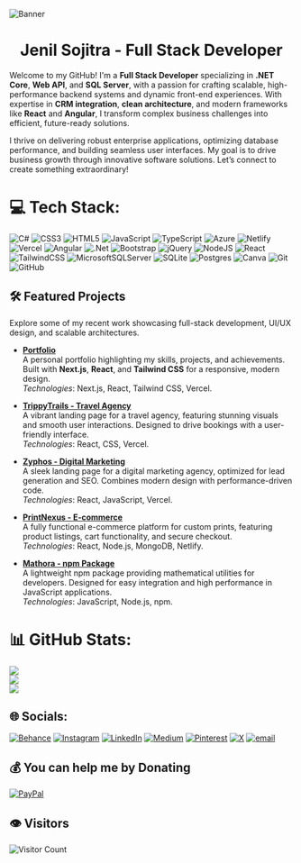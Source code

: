 ![Banner](https://github.com/user-attachments/assets/45ecf57e-b302-4617-8609-30afbf540949)

<h1 h1 align="center">Jenil Sojitra - Full Stack Developer</h1>

Welcome to my GitHub! I'm a **Full Stack Developer** specializing in **.NET Core**, **Web API**, and **SQL Server**, with a passion for crafting scalable, high-performance backend systems and dynamic front-end experiences. With expertise in **CRM integration**, **clean architecture**, and modern frameworks like **React** and **Angular**, I transform complex business challenges into efficient, future-ready solutions.

I thrive on delivering robust enterprise applications, optimizing database performance, and building seamless user interfaces. My goal is to drive business growth through innovative software solutions. Let’s connect to create something extraordinary!


# 💻 Tech Stack:
![C#](https://img.shields.io/badge/c%23-%23239120.svg?style=flat&logo=csharp&logoColor=white) ![CSS3](https://img.shields.io/badge/css3-%231572B6.svg?style=flat&logo=css3&logoColor=white) ![HTML5](https://img.shields.io/badge/html5-%23E34F26.svg?style=flat&logo=html5&logoColor=white) ![JavaScript](https://img.shields.io/badge/javascript-%23323330.svg?style=flat&logo=javascript&logoColor=%23F7DF1E) ![TypeScript](https://img.shields.io/badge/typescript-%23007ACC.svg?style=flat&logo=typescript&logoColor=white) ![Azure](https://img.shields.io/badge/azure-%230072C6.svg?style=flat&logo=microsoftazure&logoColor=white) ![Netlify](https://img.shields.io/badge/netlify-%23000000.svg?style=flat&logo=netlify&logoColor=#00C7B7) ![Vercel](https://img.shields.io/badge/vercel-%23000000.svg?style=flat&logo=vercel&logoColor=white) ![Angular](https://img.shields.io/badge/angular-%23DD0031.svg?style=flat&logo=angular&logoColor=white) ![.Net](https://img.shields.io/badge/.NET-5C2D91?style=flat&logo=.net&logoColor=white) ![Bootstrap](https://img.shields.io/badge/bootstrap-%238511FA.svg?style=flat&logo=bootstrap&logoColor=white) ![jQuery](https://img.shields.io/badge/jquery-%230769AD.svg?style=flat&logo=jquery&logoColor=white) ![NodeJS](https://img.shields.io/badge/node.js-6DA55F?style=flat&logo=node.js&logoColor=white) ![React](https://img.shields.io/badge/react-%2320232a.svg?style=flat&logo=react&logoColor=%2361DAFB) ![TailwindCSS](https://img.shields.io/badge/tailwindcss-%2338B2AC.svg?style=flat&logo=tailwind-css&logoColor=white) ![MicrosoftSQLServer](https://img.shields.io/badge/Microsoft%20SQL%20Server-CC2927?style=flat&logo=microsoft%20sql%20server&logoColor=white) ![SQLite](https://img.shields.io/badge/sqlite-%2307405e.svg?style=flat&logo=sqlite&logoColor=white) ![Postgres](https://img.shields.io/badge/postgres-%23316192.svg?style=flat&logo=postgresql&logoColor=white) ![Canva](https://img.shields.io/badge/Canva-%2300C4CC.svg?style=flat&logo=Canva&logoColor=white) ![Git](https://img.shields.io/badge/git-%23F05033.svg?style=flat&logo=git&logoColor=white) ![GitHub](https://img.shields.io/badge/github-%23121011.svg?style=flat&logo=github&logoColor=white)

## 🛠️ Featured Projects

Explore some of my recent work showcasing full-stack development, UI/UX design, and scalable architectures.

- **[Portfolio](https://jenilsojitra.vercel.app/)**  
  A personal portfolio highlighting my skills, projects, and achievements. Built with **Next.js**, **React**, and **Tailwind CSS** for a responsive, modern design.  
  *Technologies*: Next.js, React, Tailwind CSS, Vercel.

- **[TrippyTrails - Travel Agency](https://trippytrails.vercel.app/)**  
  A vibrant landing page for a travel agency, featuring stunning visuals and smooth user interactions. Designed to drive bookings with a user-friendly interface.  
  *Technologies*: React, CSS, Vercel.

- **[Zyphos - Digital Marketing](https://zyphos.vercel.app/)**  
  A sleek landing page for a digital marketing agency, optimized for lead generation and SEO. Combines modern design with performance-driven code.  
  *Technologies*: React, JavaScript, Vercel.

- **[PrintNexus - E-commerce](https://print-nexus.netlify.app/home)**  
  A fully functional e-commerce platform for custom prints, featuring product listings, cart functionality, and secure checkout.  
  *Technologies*: React, Node.js, MongoDB, Netlify.

- **[Mathora - npm Package](https://github.com/JenilSojitra/mathora)**  
  A lightweight npm package providing mathematical utilities for developers. Designed for easy integration and high performance in JavaScript applications.  
  *Technologies*: JavaScript, Node.js, npm.

# 📊 GitHub Stats:
![](https://github-readme-stats.vercel.app/api?username=jenilsojitra&theme=dark&hide_border=false&include_all_commits=false&count_private=false)<br/>
![](https://nirzak-streak-stats.vercel.app/?user=jenilsojitra&theme=dark&hide_border=false)<br/>
![](https://github-readme-stats.vercel.app/api/top-langs/?username=jenilsojitra&theme=dark&hide_border=false&include_all_commits=false&count_private=false&layout=compact)

## 🌐 Socials:
[![Behance](https://img.shields.io/badge/Behance-1769ff?logo=behance&logoColor=white)](https://behance.net/jenilsojitra) [![Instagram](https://img.shields.io/badge/Instagram-%23E4405F.svg?logo=Instagram&logoColor=white)](https://instagram.com/__jenil_sojitra__) [![LinkedIn](https://img.shields.io/badge/LinkedIn-%230077B5.svg?logo=linkedin&logoColor=white)](https://linkedin.com/in/jenilsojitra) [![Medium](https://img.shields.io/badge/Medium-12100E?logo=medium&logoColor=white)](https://medium.com/@jenilsojitra) [![Pinterest](https://img.shields.io/badge/Pinterest-%23E60023.svg?logo=Pinterest&logoColor=white)](https://pinterest.com/jenilsojitra) [![X](https://img.shields.io/badge/X-black.svg?logo=X&logoColor=white)](https://x.com/JENILSOJITRA25) [![email](https://img.shields.io/badge/Email-D14836?logo=gmail&logoColor=white)](mailto:jenilsojitra19@gmail.com) 

  ## 💰 You can help me by Donating
  [![PayPal](https://img.shields.io/badge/PayPal-00457C?style=for-the-badge&logo=paypal&logoColor=white)](https://paypal.me/Jemsbond95) 

  ## 👁️ Visitors

![Visitor Count](https://visitor-badge.laobi.icu/badge?page_id=jenilsojitra.jenilsojitra)
